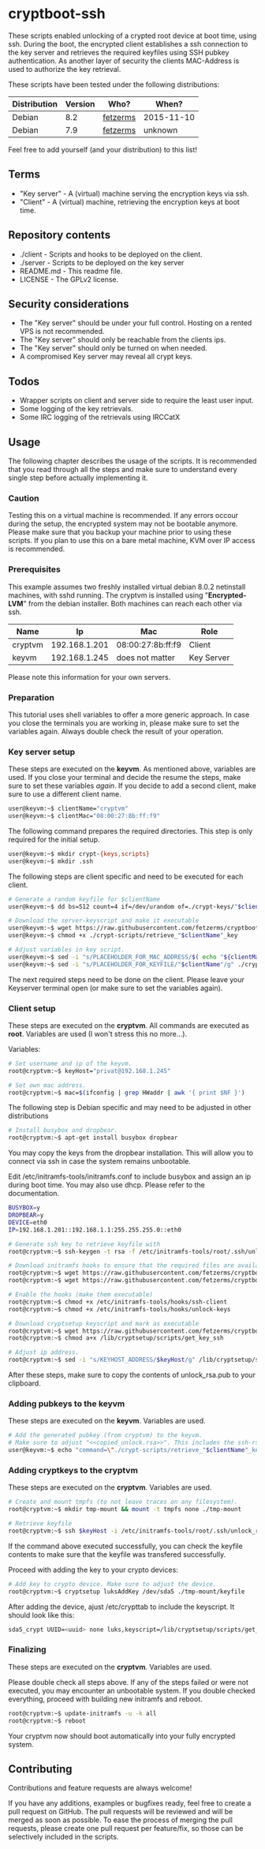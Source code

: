 # cryptboot-ssh
These scripts enabled unlocking of a crypted root device at boot time, using ssh. During the boot, the encrypted client establishes a ssh connection to the key server and retrieves the required keyfiles using SSH pubkey authentication. As another layer of security the clients MAC-Address is used to authorize the key retrieval.

These scripts have been tested under the following distributions:

| Distribution | Version | Who? | When?
| ------- | ----- | -------- | ------- |
| Debian | 8.2 | [fetzerms](https://github.com/fetzerms/) | 2015-11-10 |
| Debian | 7.9 | [fetzerms](https://github.com/fetzerms/) | unknown |

Feel free to add yourself (and your distribution) to this list!

## Terms
 * "Key server" - A (virtual) machine serving the encryption keys via ssh.
 * "Client" - A (virtual) machine, retrieving the encryption keys at boot time.

## Repository contents
 *  ./client - Scripts and hooks to be deployed on the client.
 *  ./server - Scripts to be deployed on the key server
 *  README.md - This readme file.
 *  LICENSE - The GPLv2 license.
 
## Security considerations

 * The "Key server" should be under your full control. Hosting on a rented VPS is not recommended.
 * The "Key server" should only be reachable from the clients ips.
 * The "Key server" should only be turned on when needed.
 * A compromised Key server may reveal all crypt keys.

## Todos
 * Wrapper scripts on client and server side to require the least user input.
 * Some logging of the key retrievals.
 * Some IRC logging of the retrievals using IRCCatX

## Usage 

The following chapter describes the usage of the scripts. It is recommended that you read through all the steps and make sure to understand every single step before actually implementing it.

### Caution

Testing this on a virtual machine is recommended. If any errors occour during the setup, the encrypted system may not be bootable anymore. Please make sure that you backup your machine prior to using these scripts. If you plan to use this on a bare metal machine, KVM over IP access is recommended.

### Prerequisites

This example assumes two freshly installed virtual debian 8.0.2 netinstall machines, with sshd running. The cryptvm is installed using "**Encrypted-LVM**" from the debian installer. Both machines can reach each other via ssh.

| Name | Ip | Mac | Role |
| ------- | ----- | -------- | ------- |
| cryptvm | 192.168.1.201 | 08:00:27:8b:ff:f9 | Client |
| keyvm | 192.168.1.245 | does not matter | Key Server |

Please note this information for your own servers.

### Preparation

This tutorial uses shell variables to offer a more generic approach. In case you close the terminals you are working in, please make sure to set the variables again. Always double check the result of your operation.

### Key server setup

These steps are executed on the **keyvm**. As mentioned above, variables are used. If you close your terminal and decide the resume the steps, make sure to set these variables *again*. If you decide to add a second client, make sure to use a different client name.

```bash
user@keyvm:~$ clientName="cryptvm"
user@keyvm:~$ clientMac="08:00:27:8b:ff:f9"
```
The following command prepares the required directories. This step is only required for the initial setup.

```bash
user@keyvm:~$ mkdir crypt-{keys,scripts}
user@keyvm:~$ mkdir .ssh
```

The following steps are client specific and need to be executed for each client.

```bash
# Generate a random keyfile for $clientName
user@keyvm:~$ dd bs=512 count=4 if=/dev/urandom of=./crypt-keys/"$clientName".keyfile iflag=fullblock 

# Download the server-keyscript and make it executable
user@keyvm:~$ wget https://raw.githubusercontent.com/fetzerms/cryptboot-ssh/master/server/retrieve_crypto_key -O ./crypt-scripts/retrieve_"$clientName"_key
user@keyvm:~$ chmod +x ./crypt-scripts/retrieve_"$clientName"_key

# Adjust variables in key script.
user@keyvm:~$ sed -i "s/PLACEHOLDER_FOR_MAC_ADDRESS/$( echo "${clientMac^^}" | sha1sum | awk '{ print $1 }')/g" ./crypt-scripts/retrieve_"$clientName"_key
user@keyvm:~$ sed -i "s/PLACEHOLDER_FOR_KEYFILE/"$clientName"/g" ./crypt-scripts/retrieve_"$clientName"_key
```

The next required steps need to be done on the client. Please leave your Keyserver terminal open (or make sure to set the variables again).

### Client setup

These steps are executed on the **cryptvm**. All commands are executed as **root**. Variables are used (I won't stress this no more...).

Variables:
```bash
# Set username and ip of the keyvm.
root@cryptvm:~$ keyHost="privat@192.168.1.245"

# Set own mac address.
root@cryptvm:~$ mac=$(ifconfig | grep HWaddr | awk '{ print $NF }')
```

The following step is Debian specific and may need to be adjusted in other distributions

```bash
# Install busybox and dropbear.
root@cryptvm:~$ apt-get install busybox dropbear
```

You may copy the keys from the dropbear installation. This will allow you to connect via ssh in case the system remains unbootable.

Edit /etc/initramfs-tools/initramfs.conf to include busybox and assign an ip during boot time. You may also use dhcp. Please refer to the documentation.
```bash
BUSYBOX=y
DROPBEAR=y
DEVICE=eth0
IP=192.168.1.201::192.168.1.1:255.255.255.0::eth0
```

```bash
# Generate ssh key to retrieve keyfile with
root@cryptvm:~$ ssh-keygen -t rsa -f /etc/initramfs-tools/root/.ssh/unlock_rsa -N ''

# Download initramfs hooks to ensure that the required files are available during boot.
root@cryptvm:~$ wget https://raw.githubusercontent.com/fetzerms/cryptboot-ssh/master/client/ssh-client -O /etc/initramfs-tools/hooks/ssh-client
root@cryptvm:~$ wget https://raw.githubusercontent.com/fetzerms/cryptboot-ssh/master/client//unlock-keys -O /etc/initramfs-tools/hooks/unlock-keys

# Enable the hooks (make them executable)
root@cryptvm:~$ chmod +x /etc/initramfs-tools/hooks/ssh-client
root@cryptvm:~$ chmod +x /etc/initramfs-tools/hooks/unlock-keys

# Download cryptsetup keyscript and mark as executable
root@cryptvm:~$ wget https://raw.githubusercontent.com/fetzerms/cryptboot-ssh/master/client/get_key_ssh -O /lib/cryptsetup/scripts/get_key_ssh 
root@cryptvm:~$ chmod a+x /lib/cryptsetup/scripts/get_key_ssh 

# Adjust ip address.
root@cryptvm:~$ sed -i "s/KEYHOST_ADDRESS/$keyHost/g" /lib/cryptsetup/scripts/get_key_ssh
```

After these steps, make sure to copy the contents of unlock_rsa.pub to your clipboard.

### Adding pubkeys to the keyvm

These steps are executed on the **keyvm**. Variables are used.

```bash
# Add the generated pubkey (from cryptvm) to the keyvm. 
# Make sure to adjust "<<copied_unlock.rsa>>". This includes the ssh-rsa and root@host portion.
user@keyvm:~$ echo "command=\"./crypt-scripts/retrieve_"$clientName"_key\" <<copied_unlock.rsa>>" >> ~/.ssh/authorized_keys
```

### Adding cryptkeys to the cryptvm

These steps are executed on the **cryptvm**. Variables are used.

```bash
# Create and mount tmpfs (to not leave traces on any filesystem).
root@cryptvm:~$ mkdir tmp-mount && mount -t tmpfs none ./tmp-mount

# Retrieve keyfile
root@cryptvm:~$ ssh $keyHost -i /etc/initramfs-tools/root/.ssh/unlock_rsa -o UserKnownHostsFile=/etc/initramfs-tools/root/.ssh/known_hosts "$mac" > ./tmp-mount/keyfile
```
If the command above executed successfully, you can check the keyfile contents to make sure that the keyfile was transfered successfully. 

Proceed with adding the key to your crypto devices:
```bash
# Add key to crypto device. Make sure to adjust the device.
root@cryptvm:~$ cryptsetup luksAddKey /dev/sda5 ./tmp-mount/keyfile
```
After adding the device, ajust /etc/crypttab to include the keyscript. It should look like this:
```bash
sda5_crypt UUID=<uuid> none luks,keyscript=/lib/cryptsetup/scripts/get_key_ssh
```

### Finalizing

These steps are executed on the **cryptvm**. Variables are used.

Please double check all steps above. If any of the steps failed or were not executed, you may encounter an unbootable system. If you double checked everything, proceed with building new initramfs and reboot.

```bash
root@cryptvm:~$ update-initramfs -u -k all
root@cryptvm:~$ reboot
```

Your cryptvm now should boot automatically into your fully encrypted system.

## Contributing
Contributions and feature requests are always welcome!

If you have any additions, examples or bugfixes ready, feel free to create a pull request on GitHub. The pull requests will be reviewed and will be merged as soon as possible. To ease the process of merging the pull requests, please create one pull request per feature/fix, so those can be selectively included in the scripts.
